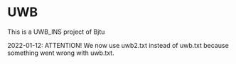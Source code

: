 # UWB
This is a UWB_INS project of Bjtu

2022-01-12: ATTENTION!
            We now use uwb2.txt instead of uwb.txt because something went wrong with uwb.txt.

